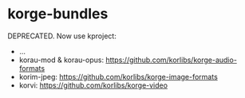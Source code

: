 # korge-bundles

DEPRECATED. Now use kproject:

* ...
* korau-mod & korau-opus: <https://github.com/korlibs/korge-audio-formats>
* korim-jpeg: <https://github.com/korlibs/korge-image-formats>
* korvi: <https://github.com/korlibs/korge-video>
